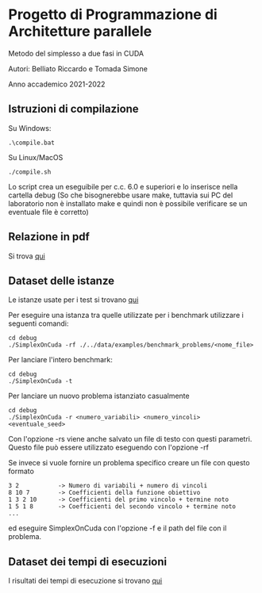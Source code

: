 # Progetto di Programmazione di Architetture parallele
Metodo del simplesso a due fasi in CUDA

Autori: Belliato Riccardo e Tomada Simone

Anno accademico 2021-2022

## Istruzioni di compilazione
Su Windows:
```
.\compile.bat
```
Su Linux/MacOS
```
./compile.sh
```
Lo script crea un eseguibile per c.c. 6.0 e superiori e lo inserisce nella cartella debug 
(So che bisognerebbe usare make, tuttavia sui PC del laboratorio non è installato make e quindi non è possibile verificare se un eventuale file è corretto)

## Relazione in pdf
Si trova [qui](./relazione/relazione.pdf)

## Dataset delle istanze
Le istanze usate per i test si trovano [qui](./data/examples/benchmark_problems)

Per eseguire una istanza tra quelle utilizzate per i benchmark utilizzare i seguenti comandi:
```
cd debug
./SimplexOnCuda -rf ./../data/examples/benchmark_problems/<nome_file>
```

Per lanciare l'intero benchmark:
```
cd debug
./SimplexOnCuda -t
```

Per lanciare un nuovo problema istanziato casualmente
```
cd debug
./SimplexOnCuda -r <numero_variabili> <numero_vincoli> <eventuale_seed>
```
Con l'opzione -rs viene anche salvato un file di testo con questi parametri.
Questo file può essere utilizzato eseguendo con l'opzione -rf

Se invece si vuole fornire un problema specifico creare un file con questo formato
```
3 2           -> Numero di variabili + numero di vincoli
8 10 7        -> Coefficienti della funzione obiettivo
1 3 2 10      -> Coefficienti del primo vincolo + termine noto
1 5 1 8       -> Coefficienti del secondo vincolo + termine noto
...
```

ed eseguire SimplexOnCuda con l'opzione -f e il path del file con il problema.

## Dataset dei tempi di esecuzioni
I risultati dei tempi di esecuzione si trovano [qui](./data/measures/)

